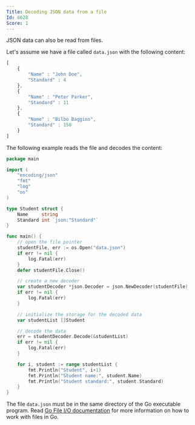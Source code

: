 ```yaml
---
Title: Decoding JSON data from a file
Id: 6628
Score: 1
---
```

JSON data can also be read from files.

Let's assume we have a file called `data.json` with the following content:

```js
[
    {
        "Name" : "John Doe",
        "Standard" : 4
    },
    {
        "Name" : "Peter Parker",
        "Standard" : 11
    },
    {
        "Name" : "Bilbo Baggins",
        "Standard" : 150
    }
]
```

The following example reads the file and decodes the content:

```go
package main

import (
    "encoding/json"
    "fmt"
    "log"
    "os"
)

type Student struct {
    Name     string
    Standard int `json:"Standard"`
}

func main() {
    // open the file pointer
    studentFile, err := os.Open("data.json")
    if err != nil {
        log.Fatal(err)
    }
    defer studentFile.Close()

    // create a new decoder
    var studentDecoder *json.Decoder = json.NewDecoder(studentFile)
    if err != nil {
        log.Fatal(err)
    }

    // initialize the storage for the decoded data
    var studentList []Student

    // decode the data
    err = studentDecoder.Decode(&studentList)
    if err != nil {
        log.Fatal(err)
    }

    for i, student := range studentList {
        fmt.Println("Student", i+1)
        fmt.Println("Student name:", student.Name)
        fmt.Println("Student standard:", student.Standard)
    }
}
```

The file `data.json` must be in the same directory of the Go executable program. Read [Go File I/O documentation](ch-1033) for more information on how to work with files in Go.
